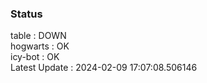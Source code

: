 ### Status


table : DOWN  
hogwarts : OK  
icy-bot : OK  
Latest Update : 2024-02-09 17:07:08.506146
